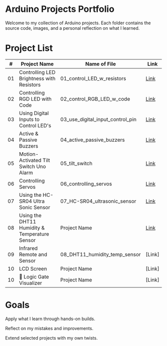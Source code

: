 # Arduino Projects Portfolio
Welcome to my collection of Arduino projects. Each folder contains the source code, images, and a personal reflection on what I learned.

# Project List
| #  | Project Name           | Name of File                                      | Link                                |
| -- | ---------------------- | ------------------------------------------------- | ----------------------------------- |
| 01 | Controlling LED Brightness with Resistors              | 01_control_LED_w_resistors   |[Link](01_control_LED_w_resistors)|
| 02 | Controlling RGD LED with Code           | 02_control_RGB_LED_w_code  | [Link](02_control_RGB_LED_w_code)   |
| 03 | Using Digital Inputs to Control LED's    | 03_use_digital_input_control_pin   | [Link](03_use_digital_input_control_pin) |
| 04 | Active & Passive Buzzers |   04_active_passive_buzzers    | [Link](04_active_passive_buzzers)|
| 05 | Motion-Activated Tilt Switch Uno Alarm   | 05_tilt_switch |[Link](05_tilt_switch)  |
| 06 | Controlling Servos  | 06_controlling_servos |[Link](06_controlling_servos)  |
| 07 | Using the HC-SR04 Ultra Sonic Sensor   | 07_HC-SR04_ultrasonic_sensor | [Link](07_HC-SR04_ultrasonic_sensor) |
| 08 | Using the DHT11 Humidity & Temperature Sensor |  Project Name   | [Link](08_DHT11_humidity_temp_sensor)|
| 09 | Infrared Remote and Sensor  | 08_DHT11_humidity_temp_sensor |[Link] |
| 10 | LCD Screen | Project Name |[Link] |
| 10 |  🌟 Logic Gate Visualizer | Project Name |[Link] |

# Goals
Apply what I learn through hands-on builds.

Reflect on my mistakes and improvements.

Extend selected projects with my own twists.
